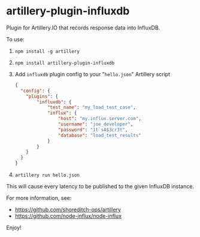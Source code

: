 # artillery-plugin-influxdb
Plugin for Artillery.IO that records response data into InfluxDB.

To use:

1. `npm install -g artillery`
2. `npm install artillery-plugin-influxdb`
3. Add `influxdb` plugin config to your "`hello.json`" Artillery script

    ```json
    {
      "config": {
        "plugins": {
            "influxdb": {
                "test_name": "my_load_test_case",
                "influx": {
                    "host": "my.influx.server.com",
                    "username": "joe_developer",
                    "password": "1t`sA$3cr3t",
                    "database": "load_test_results"
                }
            }
        }
      }
    }
    ```

4. `artillery run hello.json`

This will cause every latency to be published to the given InfluxDB instance.

For more information, see:

* https://github.com/shoreditch-ops/artillery
* https://github.com/node-influx/node-influx

Enjoy!
